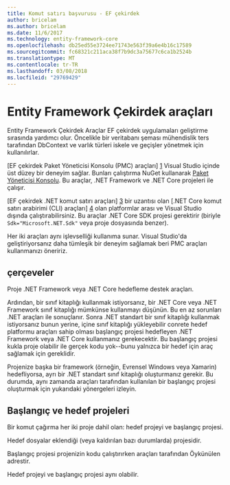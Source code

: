 ```yaml
---
title: Komut satırı başvurusu - EF çekirdek
author: bricelam
ms.author: bricelam
ms.date: 11/6/2017
ms.technology: entity-framework-core
ms.openlocfilehash: db25ed55e3724ee71743e563f39a6e4b16c17589
ms.sourcegitcommit: fc68321c211aca38f7b9dc3a75677c6ca1b2524b
ms.translationtype: MT
ms.contentlocale: tr-TR
ms.lasthandoff: 03/08/2018
ms.locfileid: "29769429"
---
```

<a name="entity-framework-core-tools"></a>Entity Framework Çekirdek araçları
===========================
Entity Framework Çekirdek Araçlar EF çekirdek uygulamaları geliştirme sırasında yardımcı olur. Öncelikle bir veritabanı şeması mühendislik ters tarafından DbContext ve varlık türleri iskele ve geçişler yönetmek için kullanılırlar.

[EF çekirdek Paket Yöneticisi Konsolu (PMC) araçları] [ 1] Visual Studio içinde üst düzey bir deneyim sağlar. Bunları çalıştırma NuGet kullanarak [Paket Yöneticisi Konsolu][2]. Bu araçlar, .NET Framework ve .NET Core projeleri ile çalışır.

[EF çekirdek .NET komut satırı araçları] [ 3] bir uzantısı olan [.NET Core komut satırı arabirimi (CLI) araçları] [ 4] olan platformlar arası ve Visual Studio dışında çalıştırabilirsiniz. Bu araçlar .NET Core SDK projesi gerektirir (biriyle `Sdk="Microsoft.NET.Sdk"` veya proje dosyasında benzer).

Her iki araçları aynı işlevselliği kullanıma sunar. Visual Studio'da geliştiriyorsanız daha tümleşik bir deneyim sağlamak beri PMC araçları kullanmanızı öneririz.

<a name="frameworks"></a>çerçeveler
----------
Proje .NET Framework veya .NET Core hedefleme destek araçları.

Ardından, bir sınıf kitaplığı kullanmak istiyorsanız, bir .NET Core veya .NET Framework sınıf kitaplığı mümkünse kullanmayı düşünün. Bu en az sorunları .NET araçları ile sonuçlanır. Sonra .NET standart bir sınıf kitaplığı kullanmak istiyorsanız bunun yerine, içine sınıf kitaplığı yükleyebilir conrete hedef platformu araçları sahip olması başlangıç projesi hedefleyen .NET Framework veya .NET Core kullanmanız gerekecektir. Bu başlangıç projesi kukla proje olabilir ile gerçek kodu yok--bunu yalnızca bir hedef için araç sağlamak için gereklidir.

Projenize başka bir framework (örneğin, Evrensel Windows veya Xamarin) hedefliyorsa, ayrı bir .NET standart sınıf kitaplığı oluşturmanız gerekir. Bu durumda, aynı zamanda araçları tarafından kullanılan bir başlangıç projesi oluşturmak için yukarıdaki yönergeleri izleyin.

<a name="startup-and-target-projects"></a>Başlangıç ve hedef projeleri
---------------------------
Bir komut çağırma her iki proje dahil olan: hedef projeyi ve başlangıç projesi.

Hedef dosyalar eklendiği (veya kaldırılan bazı durumlarda) projesidir.

Başlangıç projesi projenizin kodu çalıştırırken araçları tarafından Öykünülen adrestir.

Hedef projeyi ve başlangıç projesi aynı olabilir.


  [1]: powershell.md
  [2]: https://docs.microsoft.com/nuget/tools/package-manager-console
  [3]: dotnet.md
  [4]: https://docs.microsoft.com/dotnet/core/tools/

